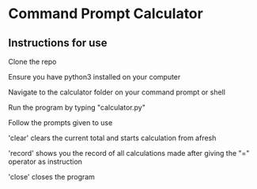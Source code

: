 # Command Prompt Calculator
## Instructions for use
<p> Clone the repo </p>
<p> Ensure you have python3 installed on your computer </p>
<p> Navigate to the calculator folder on your command prompt or shell</p>
<p> Run the program by typing "calculator.py" </p>
<p> Follow the prompts given to use </p>
<p> 'clear' clears the current total and starts calculation from afresh</p>
<p> 'record' shows you the record of all calculations made after giving the "=" operator as instruction</p>
<p>'close' closes the program </p>
